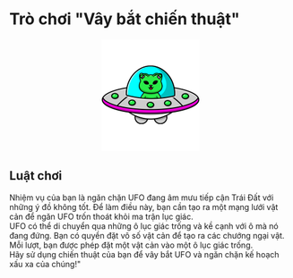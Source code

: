 # Trò chơi "Vây bắt chiến thuật"

<p align="center"> <img src="./assets/images/ufo.png" alt="remote-contro" /> </p>

## Luật chơi

Nhiệm vụ của bạn là ngăn chặn UFO đang âm mưu tiếp cận Trái Đất với những ý đồ không tốt. Để làm điều này, bạn cần tạo ra một mạng lưới vật cản để ngăn UFO trốn thoát khỏi ma trận lục giác.<br>
UFO có thể di chuyển qua những ô lục giác trống và kề cạnh với ô mà nó đang đứng. Bạn có quyền đặt vô số vật cản để tạo ra các chướng ngại vật. Mỗi lượt, bạn được phép đặt một vật cản vào một ô lục giác trống.<br>
Hãy sử dụng chiến thuật của bạn để vây bắt UFO và ngăn chặn kế hoạch xấu xa của chúng!"
</p>